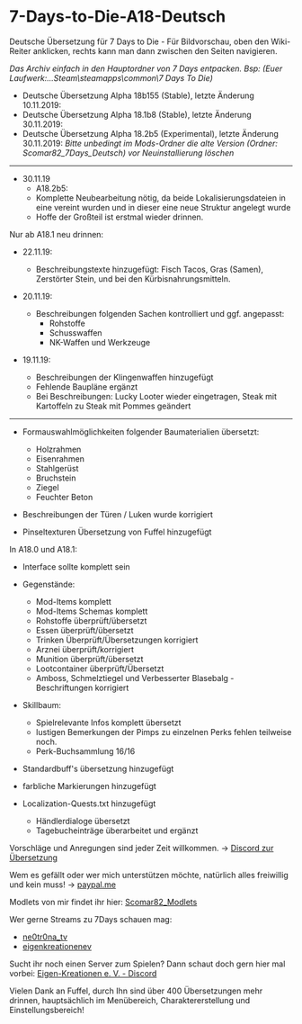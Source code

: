 # 7-Days-to-Die-A18-Deutsch

Deutsche Übersetzung für 7 Days to Die - Für Bildvorschau, oben den Wiki-Reiter anklicken, rechts kann man dann zwischen den Seiten navigieren.

*Das Archiv einfach in den Hauptordner von 7 Days entpacken.
Bsp: (Euer Laufwerk:...Steam\steamapps\common\7 Days To Die)*

- Deutsche Übersetzung Alpha 18b155 (Stable), letzte Änderung 10.11.2019:
- Deutsche Übersetzung Alpha 18.1b8 (Stable), letzte Änderung 30.11.2019:
- Deutsche Übersetzung Alpha 18.2b5 (Experimental), letzte Änderung 30.11.2019: *Bitte unbedingt im Mods-Ordner die alte Version (Ordner: Scomar82_7Days_Deutsch) vor Neuinstallierung löschen*

---

- 30.11.19
    - A18.2b5:
    - Komplette Neubearbeitung nötig, da beide Lokalisierungsdateien in eine vereint wurden und in dieser eine neue Struktur angelegt wurde
    - Hoffe der Großteil ist erstmal wieder drinnen.

Nur ab A18.1 neu drinnen:

- 22.11.19:
    - Beschreibungstexte hinzugefügt: Fisch Tacos, Gras (Samen), Zerstörter Stein, und bei den Kürbisnahrungsmitteln.

- 20.11.19:
    - Beschreibungen folgenden Sachen kontrolliert und ggf. angepasst:
        - Rohstoffe
        - Schusswaffen
        - NK-Waffen und Werkzeuge

- 19.11.19:
    - Beschreibungen der Klingenwaffen hinzugefügt
    - Fehlende Baupläne ergänzt
    - Bei Beschreibungen: Lucky Looter wieder eingetragen, Steak mit Kartoffeln zu Steak mit Pommes geändert

---

- Formauswahlmöglichkeiten folgender Baumaterialien übersetzt:
    - Holzrahmen
    - Eisenrahmen
    - Stahlgerüst
    - Bruchstein
    - Ziegel
    - Feuchter Beton

- Beschreibungen der Türen / Luken wurde korrigiert
- Pinseltexturen Übersetzung von Fuffel hinzugefügt

In A18.0 und A18.1:

- Interface sollte komplett sein

- Gegenstände:
    - Mod-Items komplett
    - Mod-Items Schemas komplett
    - Rohstoffe überprüft/übersetzt
    - Essen überprüft/übersetzt
    - Trinken Überprüft/Übersetzungen korrigiert
    - Arznei überprüft/korrigiert
    - Munition überprüft/übersetzt
    - Lootcontainer überprüft/Übersetzt
    - Amboss, Schmelztiegel und Verbesserter Blasebalg - Beschriftungen korrigiert
    
- Skillbaum:
    - Spielrelevante Infos komplett übersetzt
    - lustigen Bemerkungen der Pimps zu einzelnen Perks fehlen teilweise noch.
    - Perk-Buchsammlung 16/16

- Standardbuff's übersetzung hinzugefügt

- farbliche Markierungen hinzugefügt

- Localization-Quests.txt hinzugefügt
    - Händlerdialoge übersetzt
    - Tagebucheinträge überarbeitet und ergänzt

Vorschläge und Anregungen sind jeder Zeit willkommen. -> [Discord zur Übersetzung](https://discord.gg/jQkGGFG)

Wem es gefällt oder wer mich unterstützen möchte, natürlich alles freiwillig und kein muss! -> [paypal.me](https://www.paypal.me/Enrico1982)

Modlets von mir findet ihr hier: [Scomar82_Modlets](https://github.com/Scomar82/7-Days-Modlets)

Wer gerne Streams zu 7Days schauen mag:
- [ne0tr0na_tv](https://www.twitch.tv/ne0tr0na_tv)
- [eigenkreationenev](https://www.twitch.tv/eigenkreationenev)

Sucht ihr noch einen Server zum Spielen? Dann schaut doch gern hier mal vorbei: [Eigen-Kreationen e. V. - Discord](https://discord.gg/4zeMRs2)

Vielen Dank an Fuffel, durch Ihn sind über 400 Übersetzungen mehr drinnen, hauptsächlich im Menübereich, Charaktererstellung und Einstellungsbereich!

